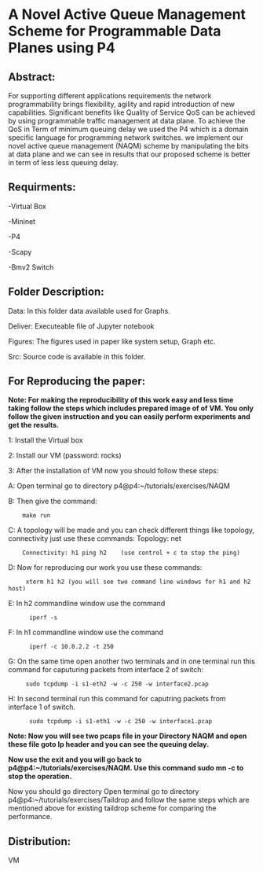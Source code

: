 # A Novel Active Queue Management Scheme for Programmable Data Planes using P4

## Abstract:
For supporting different applications requirements the network programmability brings flexibility, agility and rapid
introduction of new capabilities. Significant benefits like Quality of Service QoS can be achieved by using programmable traffic management at data plane. To achieve the QoS in Term of minimum queuing delay we used the P4 which is a domain
specific language for programming network switches. we implement our novel active queue management (NAQM) scheme by
manipulating the bits at data plane and we can see in results that our proposed scheme is better in term of less less queuing
delay.


## Requirments:

-Virtual Box

-Mininet
 
-P4
 
-Scapy
 
-Bmv2 Switch

## Folder Description:

Data: In this folder data available used for Graphs.

Deliver: Executeable file of Jupyter notebook

Figures: The figures used in paper like system setup, Graph etc.

Src: Source code is available in this folder.


## For Reproducing the paper:

**Note: For making the reproducibility of this work easy and less time taking follow the steps which includes prepared image of of VM. You only follow the given instruction and you can easily perform experiments and get the results.**

1: Install the Virtual box

2: Install our VM   (password: rocks)

3: After the installation of VM now you should follow these steps:

A: Open terminal go to directory p4@p4:~/tutorials/exercises/NAQM

B: Then give the command:

        make run
        
C: A topology will be made and you can check different things like topology, connectivity just use these commands:
        Topology: net
        
        Connectivity: h1 ping h2    (use control + c to stop the ping)
        
D: Now for reproducing our work you use these commands:
         
         xterm h1 h2 (you will see two command line windows for h1 and h2 host)
         
E: In h2 commandline window use the command

          iperf -s

F: In h1 commandline window use the command
          
          iperf -c 10.0.2.2 -t 250
          
G: On the same time open another two terminals and in one terminal run this command for caputuring packets from interface 2 of switch:
         
         sudo tcpdump -i s1-eth2 -w -c 250 -w interface2.pcap
         
H: In second terminal run this command for caputring packets from interface 1 of switch.
          
          sudo tcpdump -i s1-eth1 -w -c 250 -w interface1.pcap
          
**Note: Now you will see two pcaps file in your Directory NAQM and open these file goto Ip header and you can see the queuing delay.**

**Now use the exit and you will go back to p4@p4:~/tutorials/exercises/NAQM. Use this command sudo mn -c to stop the operation.**


Now you should go directory Open terminal go to directory p4@p4:~/tutorials/exercises/Taildrop and follow the same steps which are mentioned above for existing  taildrop scheme for comparing the performance.


## Distribution:
VM 
